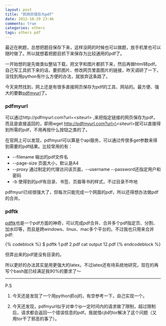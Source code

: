 ```yaml
---
layout: post
title: "抓网页保存为pdf"
date: 2012-10-29 23:46
comments: true
categories: others
tags: others pdf
---
```


[pdfmyurl]: (http://pdfmyrul) "pdfmyurl"
[pdftk]: (http://www.pdflabs.com/tools/pdftk-the-pdf-toolkit/) "pdftk"

最近在刷题，总想把题目保存下来，这样没网的时候也可以做题，放手机里也可以随时做了。所以就想着把题目抓下来保存为比较通用的pdf了。

一开始想的是先做类似整站下载，把文字和图片都抓下来，然后再做html转pdf。自己写工具抓下来的话，要抓图片、修改网页里面图片的链接，昨天调研了一下，没找到用python有什么方便的办法，就放弃这条路了。

今天突然找到，网上还是有很多直接网页保存为pdf的工具、网站的。最方便、强大的要数[pdfmyurl]了。


### pdfmyurl

可以通过http://pdfmyurl.com?url=\<siteurl\> ,来把指定链接的网页保存为pdf，而且是直接返回的，即用wget http://pdfmyurl.com?url=\<siteurl\>就可以直接得到所需的pdf，不用再按什么按钮之类的了。

在官网上可以发现，pdfmyurl可以算是个api服务，可以通过传很多get参数来得到需要的pdf结果。比较常用的有：

- \-\-filename    输出的pdf文件名
- \-\-page-size   页面大小，默认是A4
- \-\-proxy       通过制定的代理访问该页面，--username --password还指定用户和密码
- -b            使得到的pdf有目录、书签、页眉等书的样式，不过目录不咋地

pdfmyurl已经很强大了，但每次只能完成一个网面的pdf，所以还得想办法做pdf的合并。

### pdftk

[pdftk]也是一个pdf方面的神奇，可以完成pdf合并、合并多个pdf指定页、分割、加水印等，而且是跨windows、linux、mac多个平台的。不过我也只用来合并pdf:

{% codeblock %}
$ pdftk 1.pdf 2.pdf cat output 12.pdf
{% endcodeblock %}

但弄出来的pdf是没有目录的。

所以更好的办法其实是用更强大的latex。不过latex还有待系统地研究，现在的再写个bash就已经满足我90%的要求了～

---

P.S
1. 今天还是发现了一个用python抓oj的，有空参考一下，自己实现一个。

2. 今天还发现，pdfmyurl似乎对单个ip一定时间内的请求做了限制，超过限制后，请求都会返回一个错误信息的pdf。我就借cjb的tor解决了这个问题（又用tor干了邪恶的事了）。

